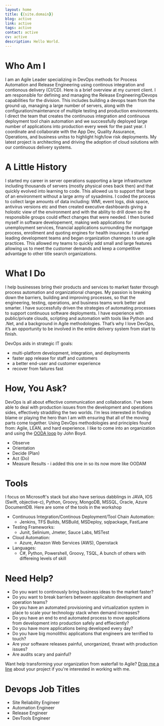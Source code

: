 ```yaml
---
layout: home
title: {{site.domain}}
blog: active
link: active
tags: active
contact: active
cv: active
description: Hello World.
---
```


# Who Am I

I am an Agile Leader specializing in DevOps methods for Process Automation and Release Engineering using continous integration and contionous delivery (CI/CD). Here is a brief overview at my current client. I am responsible for defining and managing the Release Engineering/Devops capabilities for the division. This includes building a devops team from the ground up, managing a large number of servers, along with the configuration/maintenance of multiple testing and production environments. I direct the team that creates the continuous integration and continuous deployment tool chain automation and we successfully deployed large number of applications into production every week for the past year. I coordinate and collaborate with the App Dev, Quality Assurance, Operations, and business unitss to highlight high/low risk deployments. My latest project is architecting and driving the adoption of cloud solutions with our continuous delivery systems.

# A Little History

I started my career in server operations supporting a large infrastructure including thousands of servers (mostly physical ones back then) and that quickly evolved into learning to code. This allowed us to support that large of an environment without a large army of sysadmins. I coded the process to collect large amounts of data including: WMI, event logs, disk space, antivirus versions etc and then created executive dashboards giving a holostic view of the environment and with the ability to drill down so the responsibile groups could effect changes that were needed. I then buried myself in software developement, making web applications for unemployment services, financial applications surrounding the mortgage process, enrollment and quoting engines for health insurance. I started leading development teams and began organization channges to use agile practices. This allowed my teams to quickly add small and large features allowing us to meet the customer demands and keep a competitive advantage to other title search organizations.

# What I Do

I help businesses bring their products and services to market faster through process automation and organizational changes. My passion is breaking down the barriers, building and improving processes, so that the engineering, testing, operations, and business teams work better and smarter. I have successfully driven the strategies of automating processes to support continuous software deployments. I have experience with public/private clouds, scripting and automation with tools like Python and .Net, and a background in Agile methodologies. That’s why I love DevOps, it’s an opportunity to be involved in the entire delivery system from start to finish.

DevOps aids in strategic IT goals:

- multi-platform development, integration, and deployments
- faster app release for staff and customers
- a better end-user and customer experience
- recover from failures fast

# How, You Ask?

DevOps is all about effective communication and collaboration. I’ve been able to deal with production issues from the development and operations sides, effectively straddling the two worlds. I’m less interested in finding blame or playing the hero than I am with ensuring that all of the moving parts come together. Using DevOps methodologies and principles found from: Agile, LEAN, and hard experience.
I like to come into an organization and using the [OODA loop](https://en.wikipedia.org/wiki/OODA_loop) by John Boyd.

- Observe
- Orientation
- Decide (Plan)
- Act (Do)
- Measure Results - i added this one in so its now more like OODAM

# Tools

I focus on Microsoft's stack but also have serious dabblings in JAVA, IOS (Swift, objective-c), Python, Groovy, MongoDB, MSSQL, Oracle, Azure DocumentDB. Here are some of the tools in the workshop

- Continuous Integration/Continous Deployment/Tool Chain Automation:
	- Jenkins, TFS Builds, MSBuild, MSDeploy, sqlpackage, FastLane
- Testing Frameworks:
	- Junit, Selinium, Jmeter, Sauce Labs, MSTest
- Cloud Automation:
	- Azure, Amazon Web Services (AWS), Openstack
- Languages:
	- C#, Python, Powershell, Groovy, TSQL, A bunch of others with differeing levels of skill

# Need Help?

- Do you want to continously bring business ideas to the market faster?
- Do you want to break barriers between applicaiton development and operation teams?
- Do you have an automated provisioning and virtualization system in place to scale your technology stack when demand increases?
- Do you have an end to end automated process to move applications from development into production safely and effieciently?
- Do you have more applications being developed every day?
- Do you have big monolithic applications that engineers are terrified to touch?
- Are your software releases painful, unorganized, thrawt with production issues?
- Are audits scary and painful?

Want help transforming your organization from waterfall to Agile? [Drop me a line](/contact) about your project if you're interested in working with me.

# Devops Job Titles

- Site Reliability Engineer
- Automation Engineer
- Release Engineer
- DevTools Engineer

